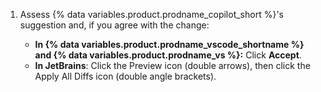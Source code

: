 1. Assess {% data variables.product.prodname_copilot_short %}'s suggestion and, if you agree with the change:

   * **In {% data variables.product.prodname_vscode_shortname %} and {% data variables.product.prodname_vs %}:** Click **Accept**.
   * **In JetBrains**: Click the Preview icon (double arrows), then click the Apply All Diffs icon (double angle brackets).
